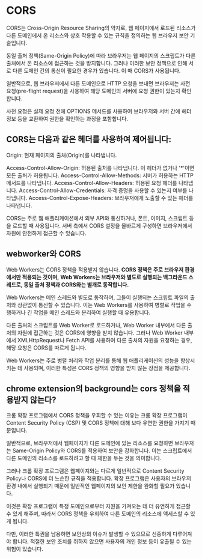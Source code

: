 

#  CORS

CORS는 Cross-Origin Resource Sharing의 약자로, 
웹 페이지에서 로드된 리소스가 다른 도메인에서 온 리소스와 상호 작용할 수 있는 규칙을 정의하는 웹 브라우저 보안 기술입니다. 

동일 출처 정책(Same-Origin Policy)에 따라 브라우저는 웹 페이지의 스크립트가 다른 출처에서 온 리소스에 접근하는 것을 방지합니다. 그러나 이러한 보안 정책으로 인해 서로 다른 도메인 간의 통신이 필요한 경우가 있습니다. 이 때 CORS가 사용됩니다.

일반적으로, 웹 브라우저에서 다른 도메인으로 HTTP 요청을 보내면 브라우저는 사전 요청(pre-flight request)을 사용하여 해당 도메인의 서버에 요청 권한이 있는지 확인합니다. 

사전 요청은 실제 요청 전에 OPTIONS 메서드를 사용하여 브라우저와 서버 간에 헤더 정보 등을 교환하여 권한을 확인하는 과정을 포함합니다.



## CORS는 다음과 같은 헤더를 사용하여 제어됩니다:

Origin: 현재 페이지의 출처(Origin)를 나타냅니다.

Access-Control-Allow-Origin: 허용된 출처를 나타냅니다. 이 헤더가 없거나 '*'이면 모든 출처가 허용됩니다.
Access-Control-Allow-Methods: 서버가 허용하는 HTTP 메서드를 나타냅니다.
Access-Control-Allow-Headers: 허용된 요청 헤더를 나타냅니다.
Access-Control-Allow-Credentials: 자격 증명을 사용할 수 있는지 여부를 나타냅니다.
Access-Control-Expose-Headers: 브라우저에게 노출할 수 있는 헤더를 나타냅니다.

CORS는 주로 웹 애플리케이션에서 외부 API와 통신하거나, 폰트, 이미지, 스크립트 등을 로드할 때 사용됩니다. 
서버 측에서 CORS 설정을 올바르게 구성하면 브라우저에서 자원에 안전하게 접근할 수 있습니다.



## webworker와 CORS

Web Workers는 CORS 정책을 적용받지 않습니다. **CORS 정책은 주로 브라우저 환경에서만 적용되는 것이며,** 
**Web Workers는 브라우저와 별도로 실행되는 백그라운드 스레드로, 동일 출처 정책과 CORS와는 별개로 동작합니다.**

Web Workers는 메인 스레드와 별도로 동작하며, 그들이 실행되는 스크립트 파일의 출처와 상관없이 통신할 수 있습니다. 
이는 Web Workers를 사용하여 병렬로 작업을 수행하거나 긴 작업을 메인 스레드와 분리하여 실행할 때 유용합니다.

다른 출처의 스크립트를 Web Worker로 로드하거나, Web Worker 내부에서 다른 출처의 자원에 접근하는 것은 CORS에 영향을 받지 않습니다. 
그러나 Web Worker 내부에서 XMLHttpRequest나 Fetch API를 사용하여 다른 출처의 자원을 요청하는 경우, 해당 요청은 CORS를 따르게 됩니다.

Web Workers는 주로 병렬 처리와 작업 분리를 통해 웹 애플리케이션의 성능을 향상시키는 데 사용되며, 
이러한 특성은 CORS 정책의 영향을 받지 않는 장점을 제공합니다.


## chrome extension의 background는 cors 정책을 적용받지 않는다?

크롬 확장 프로그램에서 CORS 정책을 우회할 수 있는 이유는 
크롬 확장 프로그램이 Content Security Policy (CSP) 및 CORS 정책에 대해 보다 유연한 권한을 가지기 때문입니다.

일반적으로, 브라우저에서 웹페이지가 다른 도메인에 있는 리소스를 요청하면 브라우저는 Same-Origin Policy와 CORS를 적용하여 보안을 강화합니다.
이는 스크립트에서 다른 도메인의 리소스를 로드하려고 할 때 제한을 두는 것을 의미합니다.

그러나 크롬 확장 프로그램은 웹페이지와는 다르게 일반적으로 Content Security Policy나 CORS에 더 느슨한 규칙을 적용합니다. 
확장 프로그램은 사용자의 브라우저 환경 내에서 실행되기 때문에 일반적인 웹페이지의 보안 제한을 완화할 필요가 있습니다.

이것은 확장 프로그램이 특정 도메인으로부터 자원을 가져오는 데 더 유연하게 접근할 수 있게 해주며, 
따라서 CORS 정책을 우회하여 다른 도메인의 리소스에 액세스할 수 있게 됩니다.

다만, 이러한 특권을 남용하면 보안상의 이슈가 발생할 수 있으므로 신중하게 다루어져야 합니다. 
적절한 보안 조치를 취하지 않으면 사용자의 개인 정보 등이 유출될 수 있는 위험이 있습니다.




